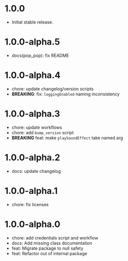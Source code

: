 # 1.0.0 

- Initial stable release.


# 1.0.0-alpha.5 

- docs(pop_pop): fix README

# 1.0.0-alpha.4 

- chore: update changelog/version scripts
- **BREAKING**: fix: `loggingEnabled` naming inconsistency

# 1.0.0-alpha.3 

- chore: update workflows 
- chore: add `bump_version` script 
- **BREAKING** feat: make `playSoundEffect` take named arg 

# 1.0.0-alpha.2

- docs: update changelog

# 1.0.0-alpha.1

- chore: fix licenses

# 1.0.0-alpha.0

- chore: add credentials script and workflow</li> 
- docs: Add missing class documentation</li> 
- feat: Migrate package to null safety</li> 
- feat: Refactor out of internal package

